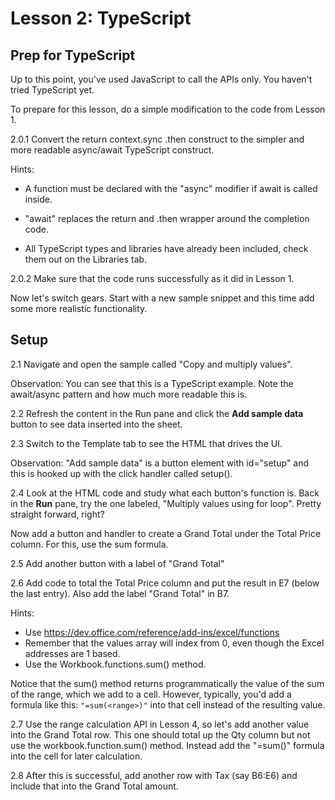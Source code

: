 # Lesson 2: TypeScript


## Prep for TypeScript

Up to this point, you've used JavaScript to call the APIs only. You haven't
tried TypeScript yet.

To prepare for this lesson, do a simple modification to the code from Lesson 1.

2.0.1 Convert the return context.sync .then construct to the simpler and more readable async/await TypeScript construct.

Hints:

- A function must be declared with the "async" modifier if await is called inside.

- "await" replaces the return and .then wrapper around the completion code.

- All TypeScript types and libraries have already been included, check them out on the Libraries tab.

2.0.2 Make sure that the code runs successfully as it did in Lesson 1.

Now let's switch gears. Start with a new sample snippet and this time add some more realistic functionality.

## Setup

2.1 Navigate and open the sample called "Copy and multiply values".

Observation: You can see that this is a TypeScript example. Note the await/async pattern and how much more readable this is.

2.2 Refresh the content in the Run pane and click the **Add sample data** button to see data inserted into the sheet.

2.3 Switch to the Template tab to see the HTML that drives the UI.

Observation: "Add sample data" is a button element with id="setup" and this is hooked up with the click handler called setup().

2.4 Look at the HTML code and study what each button's function is. Back in the **Run** pane, try the one labeled, "Multiply values using for loop". Pretty straight forward, right?

Now add a button and handler to create a Grand Total under the Total Price column. For this, use the sum formula.

2.5 Add another button with a label of "Grand Total"

2.6 Add code to total the Total Price column and put the result in E7 (below the last entry). Also add the label "Grand Total" in B7.

Hints:

- Use https://dev.office.com/reference/add-ins/excel/functions
- Remember that the values array will index from 0, even though the Excel
addresses are 1 based.
- Use the Workbook.functions.sum() method.

Notice that the sum() method returns programmatically the value of the sum of the range, which we add to a cell. However, typically, you'd add a formula like this: ``` "=sum(<range>)" ``` into that cell instead of the resulting value.

2.7 Use the range calculation API in Lesson 4, so let's add another value into the Grand Total row. This one should total up the Qty column but not use the workbook.function.sum() method. Instead add the "=sum()" formula into the cell for later calculation.

2.8 After this is successful, add another row with Tax (say B6:E6) and include that into the Grand Total amount.



